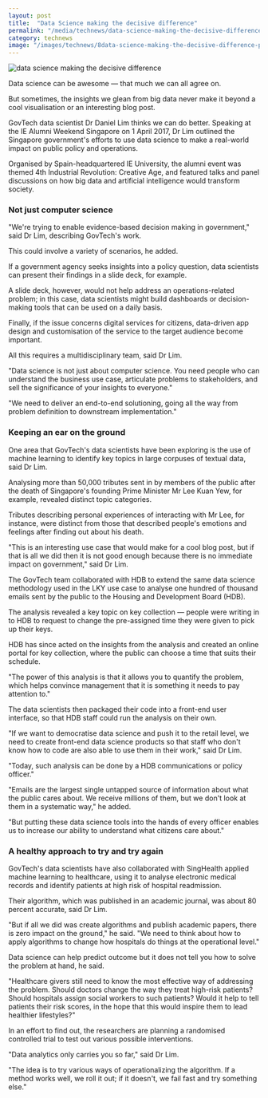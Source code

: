 ```yaml
---
layout: post
title:  "Data Science making the decisive difference"
permalink: "/media/technews/data-science-making-the-decisive-difference"
category: technews
image: "/images/technews/8data-science-making-the-decisive-difference-part-1.png"
---
```


![data science making the decisive difference]({{site.baseurl}}/images/technews/data-science-making-the-decisive-difference-part-1.png)

Data science can be awesome — that much we can all agree on.

But sometimes, the insights we glean from big data never make it beyond a cool visualisation or an interesting blog post.

GovTech data scientist Dr Daniel Lim thinks we can do better. Speaking at the IE Alumni Weekend Singapore on 1 April 2017, Dr Lim outlined the Singapore government's efforts to use data science to make a real-world impact on public policy and operations.

Organised by Spain-headquartered IE University, the alumni event was themed 4th Industrial Revolution: Creative Age, and featured talks and panel discussions on how big data and artificial intelligence would transform society.

### **Not just computer science**
"We're trying to enable evidence-based decision making in government," said Dr Lim, describing GovTech's work.

This could involve a variety of scenarios, he added.

If a government agency seeks insights into a policy question, data scientists can present their findings in a slide deck, for example.

A slide deck, however, would not help address an operations-related problem; in this case, data scientists might build dashboards or decision-making tools that can be used on a daily basis.

Finally, if the issue concerns digital services for citizens, data-driven app design and customisation of the service to the target audience become important.

All this requires a multidisciplinary team, said Dr Lim.

"Data science is not just about computer science. You need people who can understand the business use case, articulate problems to stakeholders, and sell the significance of your insights to everyone."

"We need to deliver an end-to-end solutioning, going all the way from problem definition to downstream implementation."

### **Keeping an ear on the ground**
One area that GovTech's data scientists have been exploring is the use of machine learning to identify key topics in large corpuses of textual data, said Dr Lim.

Analysing more than 50,000 tributes sent in by members of the public after the death of Singapore's founding Prime Minister Mr Lee Kuan Yew, for example, revealed distinct topic categories.

Tributes describing personal experiences of interacting with Mr Lee, for instance, were distinct from those that described people's emotions and feelings after finding out about his death.

"This is an interesting use case that would make for a cool blog post, but if that is all we did then it is not good enough because there is no immediate impact on government," said Dr Lim.

The GovTech team collaborated with HDB to extend the same data science methodology used in the LKY use case to analyse one hundred of thousand emails sent by the public to the Housing and Development Board (HDB).

The analysis revealed a key topic on key collection — people were writing in to HDB to request to change the pre-assigned time they were given to pick up their keys.

HDB has since acted on the insights from the analysis and created an online portal for key collection, where the public can choose a time that suits their schedule.

"The power of this analysis is that it allows you to quantify the problem, which helps convince management that it is something it needs to pay attention to."

The data scientists then packaged their code into a front-end user interface, so that HDB staff could run the analysis on their own.

"If we want to democratise data science and push it to the retail level, we need to create front-end data science products so that staff who don't know how to code are also able to use them in their work," said Dr Lim.

"Today, such analysis can be done by a HDB communications or policy officer."

"Emails are the largest single untapped source of information about what the public cares about. We receive millions of them, but we don't look at them in a systematic way," he added.

"But putting these data science tools into the hands of every officer enables us to increase our ability to understand what citizens care about."

### **A healthy approach to try and try again**
GovTech's data scientists have also collaborated with SingHealth applied machine learning to healthcare, using it to analyse electronic medical records and identify patients at high risk of hospital readmission.

Their algorithm, which was published in an academic journal, was about 80 percent accurate, said Dr Lim.

"But if all we did was create algorithms and publish academic papers, there is zero impact on the ground," he said. "We need to think about how to apply algorithms to change how hospitals do things at the operational level."

Data science can help predict outcome but it does not tell you how to solve the problem at hand, he said.

"Healthcare givers still need to know the most effective way of addressing the problem. Should doctors change the way they treat high-risk patients? Should hospitals assign social workers to such patients? Would it help to tell patients their risk scores, in the hope that this would inspire them to lead healthier lifestyles?"

In an effort to find out, the researchers are planning a randomised controlled trial to test out various possible interventions.

"Data analytics only carries you so far," said Dr Lim.

"The idea is to try various ways of operationalizing the algorithm. If a method works well, we roll it out; if it doesn't, we fail fast and try something else."
